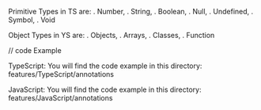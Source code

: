Primitive Types in TS are:
. Number,
. String,
. Boolean,
. Null,
. Undefined,
. Symbol,
. Void

Object Types in YS are:
. Objects,
. Arrays,
. Classes,
. Function

// code Example

TypeScript: You will find the code example in this directory:
features/TypeScript/annotations

JavaScript: You will find the code example in this directory:
features/JavaScript/annotations
